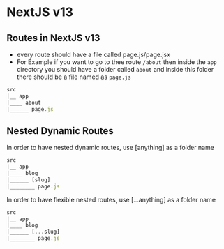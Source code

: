 # NextJS v13

## Routes in NextJS v13
- every route should have a file called page.js/page.jsx
- For Example if you want to go to thee route `/about` then inside the `app` directory you should have a folder called `about` and inside this folder there should be a file named as `page.js`
```jsx
src
|__ app
|____ about
|______ page.js
```

## Nested Dynamic Routes
In order to have nested dynamic routes, use [anything] as a folder name
```jsx
src
|__ app
|____ blog
|______ [slug]
|________ page.js
```

In order to have flexible nested routes, use [...anything] as a folder name
```jsx
src
|__ app
|____ blog
|______ [...slug]
|________ page.js
```
 
 
  
